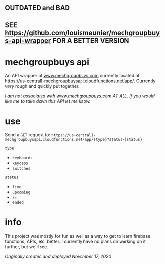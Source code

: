 ## OUTDATED and BAD
## SEE https://github.com/louismeunier/mechgroupbuys-api-wrapper FOR A BETTER VERSION

# mechgroupbuys api

An API wrapper of www.mechgroupbuys.com currently located at https://us-central1-mechgroupbuysapi.cloudfunctions.net/app/. Currently *very* rough and quickly put together.


*I am not associated with www.mechgroupbuys.com AT ALL. If you would like me to take down this API let me know.*


# use
Send a `GET` request to:
```https://us-central1-mechgroupbuysapi.cloudfunctions.net/app/{type}?status={status}```

`type`
 - `keyboards` 
 - `keycaps` 
 - `switches`

`status`
 - `live`
 - `upcoming`
 - `ic`
 - `ended`

# info
This project was mostly for fun as well as a way to get to learn firebase functions, APIs, etc, better. I currently have no plans on working on it further, but we'll see.



*Originally created and deployed November 17, 2020*

